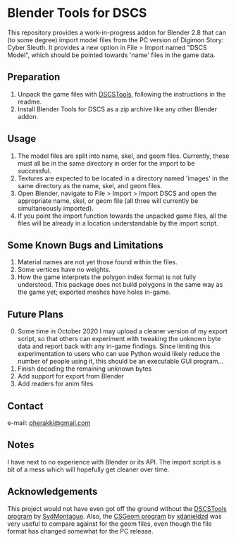 # Blender Tools for DSCS
This repository provides a work-in-progress addon for Blender 2.8 that can (to some degree) import model files from the PC version of Digimon Story: Cyber Sleuth. It provides a new option in File > Import named "DSCS Model", which should be pointed towards 'name' files in the game data. 

## Preparation
1. Unpack the game files with [DSCSTools](https://github.com/SydMontague/DSCSTools), following the instructions in the readme.
2. Install Blender Tools for DSCS as a zip archive like any other Blender addon.

## Usage
1. The model files are split into name, skel, and geom files. Currently, these must all be in the same directory in order for the import to be successful.
2. Textures are expected to be located in a directory named 'images' in the same directory as the name, skel, and geom files.
3. Open Blender, navigate to File > Import > Import DSCS and open the appropriate name, skel, or geom file (all three will currently be simultaneously imported).
4. If you point the import function towards the unpacked game files, all the files will be already in a location understandable by the import script.

## Some Known Bugs and Limitations
1. Material names are not yet those found within the files.
2. Some vertices have no weights.
3. How the game interprets the polygon index format is not fully understood. This package does not build polygons in the same way as the game yet; exported meshes have holes in-game.

## Future Plans
0. Some time in October 2020 I may upload a cleaner version of my export script, so that others can experiment with tweaking the unknown byte data and report back with any in-game findings. Since limiting this experimentation to users who can use Python would likely reduce the number of people using it, this should be an executable GUI program...
1. Finish decoding the remaining unknown bytes
2. Add support for export from Blender
3. Add readers for anim files

## Contact
e-mail: pherakki@gmail.com

## Notes
I have next to no experience with Blender or its API. The import script is a bit of a mess which will hopefully get cleaner over time.

## Acknowledgements
This project would not have even got off the ground without the [DSCSTools program](https://github.com/SydMontague/DSCSTools) by [SydMontague](https://github.com/SydMontague). Also, the [CSGeom program](https://github.com/xdanieldzd/CSGeom) by [xdanieldzd](https://github.com/xdanieldzd) was very useful to compare against for the geom files, even though the file format has changed somewhat for the PC release.
